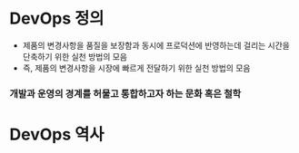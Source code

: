 # DevOps 정의
- 제품의 변경사항을 품질을 보장함과 동시에 프로덕션에 반영하는데 걸리는 시간을 단축하기 위한 실천 방법의 모음
- 즉, 제품의 변경사항을 시장에 빠르게 전달하기 위한 실천 방법의 모음

### 개발과 운영의 경계를 허물고 통합하고자 하는 문화 혹은 철학

# DevOps 역사
